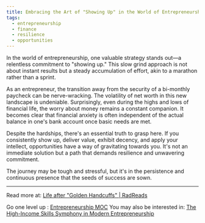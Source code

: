 ```yaml
---
title: Embracing the Art of "Showing Up" in the World of Entrepreneurship
tags:
  - entrepreneurship
  - finance
  - resilience
  - opportunities
---
```


In the world of entrepreneurship, one valuable strategy stands out—a relentless commitment to "showing up." This slow grind approach is not about instant results but a steady accumulation of effort, akin to a marathon rather than a sprint.

As an entrepreneur, the transition away from the security of a bi-monthly paycheck can be nerve-wracking. The volatility of net worth in this new landscape is undeniable. Surprisingly, even during the highs and lows of financial life, the worry about money remains a constant companion. It becomes clear that financial anxiety is often independent of the actual balance in one's bank account once basic needs are met.

Despite the hardships, there's an essential truth to grasp here. If you consistently show up, deliver value, exhibit decency, and apply your intellect, opportunities have a way of gravitating towards you. It's not an immediate solution but a path that demands resilience and unwavering commitment.

The journey may be tough and stressful, but it's in the persistence and continuous presence that the seeds of success are sown.

----

Read more at: [Life after "Golden Handcuffs" | RadReads](https://radreads.co/golden-handcuffs/)

Go one level up : [Entrepreneurship MOC](Maps/Entrepreneurship%20MOC.md)
You may also be interested in: [The High-Income Skills Symphony in Modern Entrepreneurship](Notes/The%20High-Income%20Skills%20Symphony%20in%20Modern%20Entrepreneurship.md)